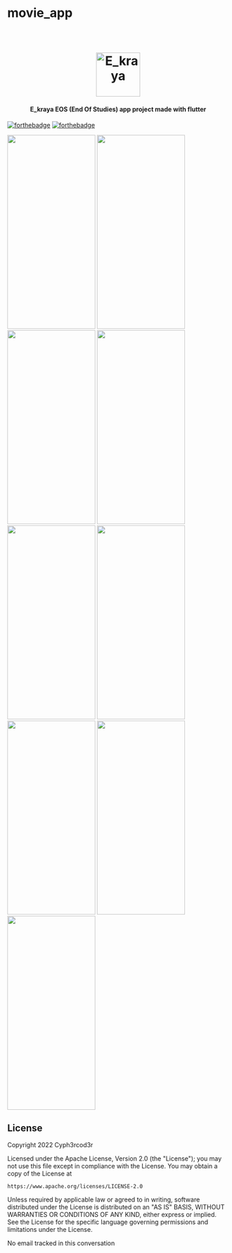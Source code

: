 # movie_app

<h1 align="center">
  <br>
  <a href="https://github.com/AbderrazakOuldlhadj/movie_app"><img src="https://github.com/AbderrazakOuldlhadj/movie_app/blob/main/assets/icons/app_icon.png" alt="E_kraya" width="100"></a>
 
</h1>

<h4 align="center">E_kraya  EOS (End Of Studies) app project made with flutter</h4>
 

 
[![forthebadge](https://forthebadge.com/images/badges/built-for-android.svg)](https://forthebadge.com) [![forthebadge](https://forthebadge.com/images/badges/open-source.svg)](https://forthebadge.com)
 
<p>
  <img src="https://github.com/AbderrazakOuldlhadj/movie_app/blob/main/screenShots/screen1.jpg" width="200" height="440"/>
  <img src="https://github.com/AbderrazakOuldlhadj/movie_app/blob/main/screenShots/screen2.jpg" width="200" height="440"/>
  <img src="https://github.com/AbderrazakOuldlhadj/movie_app/blob/main/screenShots/screen3.jpg" width="200" height="440"/>
  <img src="https://github.com/AbderrazakOuldlhadj/movie_app/blob/main/screenShots/screen4.jpg" width="200" height="440"/>
  <img src="https://github.com/AbderrazakOuldlhadj/movie_app/blob/main/screenShots/screen5.jpg" width="200" height="440"/>
  <img src="https://github.com/AbderrazakOuldlhadj/movie_app/blob/main/screenShots/screen6.jpg" width="200" height="440"/>
  <img src="https://github.com/AbderrazakOuldlhadj/movie_app/blob/main/screenShots/screen7.jpg" width="200" height="440"/>
  <img src="https://github.com/AbderrazakOuldlhadj/movie_app/blob/main/screenShots/screen8.jpg" width="200" height="440"/>
  <img src="https://github.com/AbderrazakOuldlhadj/movie_app/blob/main/screenShots/screen9.jpg" width="200" height="440"/>




</p>
 
## License
 
<p>
Copyright 2022 Cyph3rcod3r
 
Licensed under the Apache License, Version 2.0 (the "License");
you may not use this file except in compliance with the License.
You may obtain a copy of the License at
 
    https://www.apache.org/licenses/LICENSE-2.0
 
Unless required by applicable law or agreed to in writing, software
distributed under the License is distributed on an "AS IS" BASIS,
WITHOUT WARRANTIES OR CONDITIONS OF ANY KIND, either express or implied.
See the License for the specific language governing permissions and
limitations under the License.
</p> 

No email tracked in this conversation

